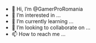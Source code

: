 - 👋 Hi, I’m @GamerProRomania
- 👀 I’m interested in ...
- 🌱 I’m currently learning ...
- 💞️ I’m looking to collaborate on ...
- 📫 How to reach me ...

<!---
GamerProRomania/GamerProRomania is a ✨ special ✨ repository because its `README.md` (this file) appears on your GitHub profile.
You can click the Preview link to take a look at your changes.
--->
